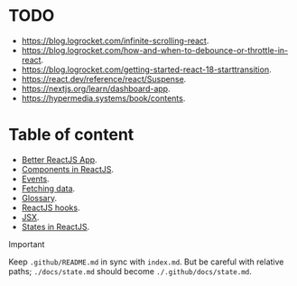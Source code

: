 # TODO

- https://blog.logrocket.com/infinite-scrolling-react.
- https://blog.logrocket.com/how-and-when-to-debounce-or-throttle-in-react.
- https://blog.logrocket.com/getting-started-react-18-starttransition.
- https://react.dev/reference/react/Suspense.
- https://nextjs.org/learn/dashboard-app.
- https://hypermedia.systems/book/contents.

# Table of content

- [Better ReactJS App](./docs/better-reactjs-app.md).
- [Components in ReactJS](./docs/components.md).
- [Events](./docs/events.md).
- [Fetching data](./docs/fetching-data.md).
- [Glossary](./docs/glossary.md).
- [ReactJS hooks](./docs/hooks.md).
- [JSX](./docs/jsx.md).
- [States in ReactJS](./docs/state.md).

> [!IMPORTANT]
>
> Keep `.github/README.md` in sync with `index.md`. But be careful with relative paths; `./docs/state.md` should become `./.github/docs/state.md`.
